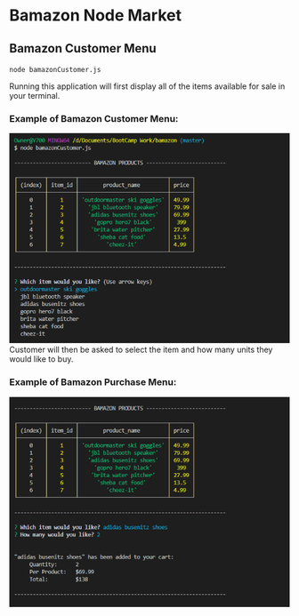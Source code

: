 # Bamazon Node Market

## Bamazon Customer Menu

```
node bamazonCustomer.js
```

Running this application will first display all of the items available for sale in your terminal.

### Example of Bamazon Customer Menu:

<img src="images/customer.png" alt="Customer Menu">
<br>
Customer will then be asked to select the item and how many units they would like to buy.

### Example of Bamazon Purchase Menu:

<img src="images/purchase.png" alt="Purchase Menu">
